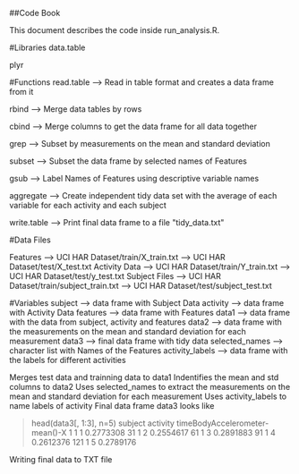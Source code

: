##Code Book

This document describes the code inside run_analysis.R.

#Libraries
data.table

plyr

#Functions
read.table --> Read in table format and creates a data frame from it

rbind --> Merge data tables by rows

cbind --> Merge columns to get the data frame for all data together

grep --> Subset by measurements on the mean and standard deviation

subset --> Subset the data frame by selected names of Features

gsub --> Label Names of Features using descriptive variable names

aggregate --> Create independent tidy data set with the average of each variable for each activity and each subject

write.table --> Print final data frame to a file "tidy_data.txt"

#Data Files

Features --> UCI HAR Dataset/train/X_train.txt 
         --> UCI HAR Dataset/test/X_test.txt
Activity Data --> UCI HAR Dataset/train/Y_train.txt 
              --> UCI HAR Dataset/test/y_test.txt
Subject Files --> UCI HAR Dataset/train/subject_train.txt 
              --> UCI HAR Dataset/test/subject_test.txt

#Variables
subject --> data frame with Subject Data
activity --> data frame with Activity Data
features --> data frame with Features
data1 --> data frame with the data from subject, activity and features
data2 --> data frame with the measurements on the mean and standard deviation for each measurement
data3 --> final data frame with tidy data
selected_names --> character list with Names of the Features
activity_labels --> data frame with the labels for different activities

Merges test data and trainning data to data1
Indentifies the mean and std columns to data2
Uses selected_names to extract the measurements on the mean and standard deviation for each measurement
Uses activity_labels to name labels of activity
Final data frame data3 looks like

>head(data3[, 1:3], n=5)
    subject activity timeBodyAccelerometer-mean()-X
1         1        1                      0.2773308
31        1        2                      0.2554617
61        1        3                      0.2891883
91        1        4                      0.2612376
121       1        5                      0.2789176

Writing final data to TXT file
